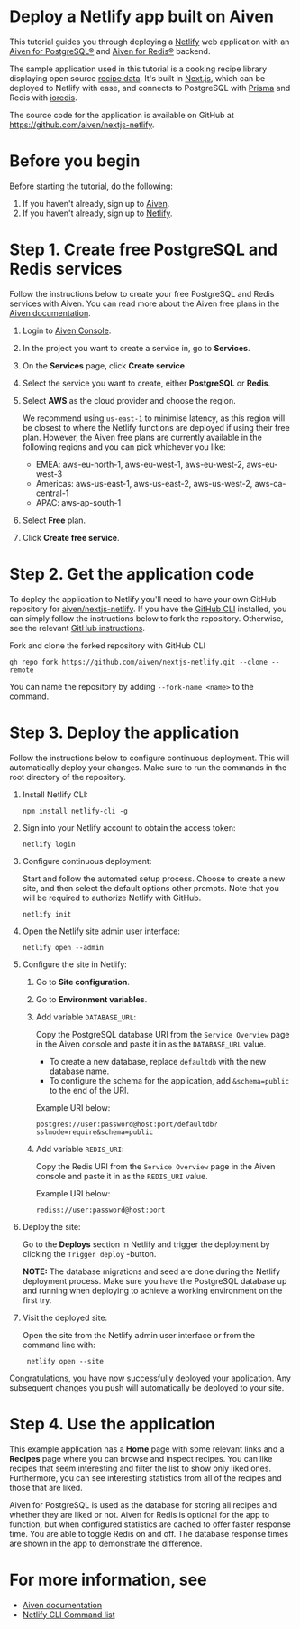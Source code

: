 # Deploy a Netlify app built on Aiven

This tutorial guides you through deploying a [Netlify](https://www.netlify.com/) web application with an [Aiven for PostgreSQL®](https://aiven.io/postgresql) and [Aiven for Redis®](https://aiven.io/redis) backend.

The sample application used in this tutorial is a cooking recipe library displaying open source [recipe data](https://www.kaggle.com/datasets/thedevastator/better-recipes-for-a-better-life). It's built in [Next.js](https://nextjs.org/), which can be deployed to Netlify with ease, and connects to PostgreSQL with [Prisma](https://www.prisma.io/) and Redis with [ioredis](https://www.npmjs.com/package/ioredis).

The source code for the application is available on GitHub at https://github.com/aiven/nextjs-netlify.

# Before you begin

Before starting the tutorial, do the following:

1. If you haven't already, sign up to [Aiven](https://console.aiven.io/signup).
1. If you haven't already, sign up to [Netlify](https://app.netlify.com/signup).

# Step 1. Create free PostgreSQL and Redis services

Follow the instructions below to create your free PostgreSQL and Redis services with Aiven. You can read more about the Aiven free plans in the [Aiven documentation](https://docs.aiven.io/docs/platform/concepts/free-plan).

1. Login to [Aiven Console](https://console.aiven.io).
1. In the project you want to create a service in, go to **Services**.
1. On the **Services** page, click **Create service**.
1. Select the service you want to create, either **PostgreSQL** or **Redis**.
1. Select **AWS** as the cloud provider and choose the region.

    We recommend using `us-east-1` to minimise latency, as this region will be closest to where the Netlify functions are deployed if using their free plan. However, the Aiven free plans are currently available in the following regions and you can pick whichever you like:
    * EMEA: aws-eu-north-1, aws-eu-west-1, aws-eu-west-2, aws-eu-west-3
    * Americas: aws-us-east-1, aws-us-east-2, aws-us-west-2, aws-ca-central-1
    * APAC: aws-ap-south-1

1. Select **Free** plan.
1. Click **Create free service**.

# Step 2. Get the application code

To deploy the application to Netlify you'll need to have your own GitHub repository for [aiven/nextjs-netlify](https://github.com/aiven/nextjs-netlify). If you have the [GitHub CLI](https://github.com/cli/cli#installation) installed, you can simply follow the instructions below to fork the repository. Otherwise, see the relevant [GitHub instructions](https://docs.github.com/en/get-started/quickstart/fork-a-repo?tool=webui#forking-a-repository).


Fork and clone the forked repository with GitHub CLI

```
gh repo fork https://github.com/aiven/nextjs-netlify.git --clone --remote
```

You can name the repository by adding `--fork-name <name>` to the command.

# Step 3. Deploy the application

Follow the instructions below to configure continuous deployment. This will automatically deploy your changes. Make sure to run the commands in the root directory of the repository.

1. Install Netlify CLI:

    ```
    npm install netlify-cli -g
    ```

1. Sign into your Netlify account to obtain the access token:

    ```
    netlify login
    ```

1. Configure continuous deployment:

    Start and follow the automated setup process. Choose to create a new site, and then select the default options other prompts. Note that you will be required to authorize Netlify with GitHub.

    ```
    netlify init
    ```

1. Open the Netlify site admin user interface:

    ```
    netlify open --admin
    ```

1. Configure the site in Netlify:

    1. Go to **Site configuration**.
    1. Go to **Environment variables**.
    1. Add variable `DATABASE_URL`:

        Copy the PostgreSQL database URI from the `Service Overview` page in the Aiven console and paste it in as the `DATABASE_URL` value.
        
        * To create a new database, replace `defaultdb` with the new database name.
        * To configure the schema for the application, add `&schema=public` to the end of the URI.

        Example URI below:
        ```
        postgres://user:password@host:port/defaultdb?sslmode=require&schema=public
        ```

    1. Add variable `REDIS_URI`:

        Copy the Redis URI from the `Service Overview` page in the Aiven console and paste it in as the `REDIS_URI` value.

        Example URI below:
        ```
        rediss://user:password@host:port
        ```


1. Deploy the site:

    Go to the **Deploys** section in Netlify and trigger the deployment by clicking the `Trigger deploy` -button.

    **NOTE:** The database migrations and seed are done during the Netlify deployment process. Make sure you have the PostgreSQL database up and running when deploying to achieve a working environment on the first try.
     
1. Visit the deployed site:

    Open the site from the Netlify admin user interface or from the command line with:

    ```
     netlify open --site
    ```

Congratulations, you have now successfully deployed your application. Any subsequent changes you push will automatically be deployed to your site.

# Step 4. Use the application

This example application has a **Home** page with some relevant links and a **Recipes** page where you can browse and inspect recipes. You can like recipes that seem interesting and filter the list to show only liked ones. Furthermore, you can see interesting statistics from all of the recipes and those that are liked.

Aiven for PostgreSQL is used as the database for storing all recipes and whether they are liked or not. Aiven for Redis is optional for the app to function, but when configured statistics are cached to offer faster response time. You are able to toggle Redis on and off. The database response times are shown in the app to demonstrate the difference.

# For more information, see

* [Aiven documentation](docs.aiven.io)
* [Netlify CLI Command list](https://cli.netlify.com/)
